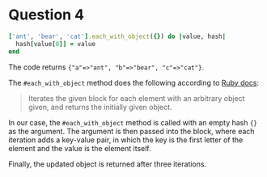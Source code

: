 # Question 4

```ruby
['ant', 'bear', 'cat'].each_with_object({}) do |value, hash|
  hash[value[0]] = value
end
```

The code returns `{"a"=>"ant", "b"=>"bear", "c"=>"cat"}`.

The `#each_with_object` method does the following according to [Ruby docs](https://docs.ruby-lang.org/en/2.7.0/Enumerable.html#method-i-each_with_object):

> Iterates the given block for each element with an arbitrary object given, and returns the initially given object.

In our case, the `#each_with_object` method is called with an empty hash `{}` as the argument.
The argument is then passed into the block, where each iteration adds a key-value pair, in which the key is the first letter of the element and the value is the element itself.

Finally, the updated object is returned after three iterations.
